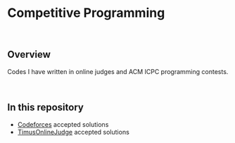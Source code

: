 # Competitive Programming

<br>

## Overview
Codes I have written in online judges and ACM ICPC programming contests.

<br>

## In this repository
- [Codeforces](https://codeforces.com/) accepted solutions
- [TimusOnlineJudge](https://acm.timus.ru/) accepted solutions
